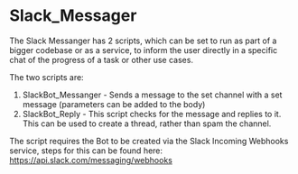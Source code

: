 # Slack_Messager

The Slack Messanger has 2 scripts, which can be set to run as part of a bigger codebase or as a service, to inform the user directly in a specific chat of the progress of a task or other use cases.

The two scripts are: 

1. SlackBot_Messanger - Sends a message to the set channel with a set message (parameters can be added to the body)
2. SlackBot_Reply - This script checks for the message and replies to it. This can be used to create a thread, rather than spam the channel. 

The script requires the Bot to be created via the Slack Incoming Webhooks service, steps for this can be found here:
https://api.slack.com/messaging/webhooks
